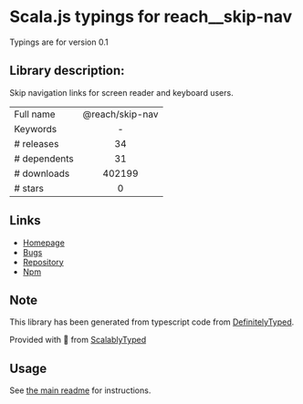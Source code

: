 
# Scala.js typings for reach__skip-nav

Typings are for version 0.1

## Library description:
Skip navigation links for screen reader and keyboard users.

|                    |                 |
| ------------------ | :-------------: |
| Full name          | @reach/skip-nav |
| Keywords           | - |
| # releases         | 34 |
| # dependents       | 31 |
| # downloads        | 402199 |
| # stars            | 0 |

## Links
- [Homepage](https://github.com/reach/reach-ui#readme)
- [Bugs](https://github.com/reach/reach-ui/issues)
- [Repository](https://github.com/reach/reach-ui)
- [Npm](https://www.npmjs.com/package/%40reach%2Fskip-nav)
    


## Note
This library has been generated from typescript code from [DefinitelyTyped](https://definitelytyped.org).

Provided with :purple_heart: from [ScalablyTyped](https://github.com/oyvindberg/ScalablyTyped)

## Usage
See [the main readme](../../readme.md) for instructions.



